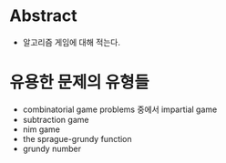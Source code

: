 # Abstract

- 알고리즘 게임에 대해 적는다.

# 유용한 문제의 유형들

- combinatorial game problems 중에서 impartial game
- subtraction game
- nim game
- the sprague-grundy function
- grundy number
